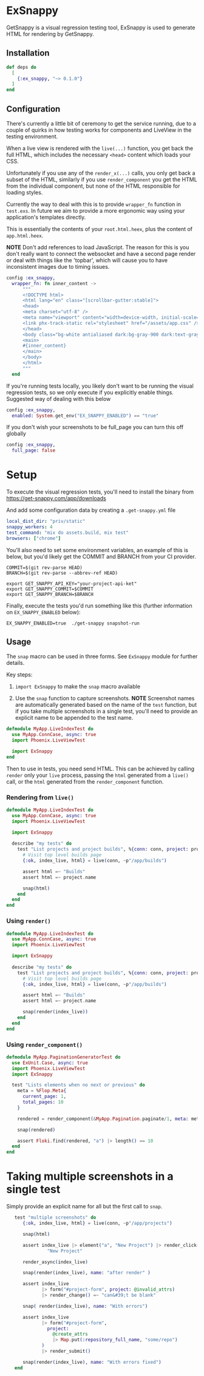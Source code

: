 # ExSnappy

GetSnappy is a visual regression testing tool, ExSnappy is used to generate HTML for rendering by GetSnappy.

## Installation

```elixir
def deps do
  [
    {:ex_snappy, "~> 0.1.0"}
  ]
end
```

## Configuration

There's currently a little bit of ceremony to get the service running, due to a couple of quirks in how testing works for components and LiveView in the testing environment.

When a live view is rendered with the `live(...)` function, you get back the full HTML, which includes the necessary `<head>` content which loads your CSS.

Unfortunately if you use any of the `render_x(...)` calls, you only get back a subset of the HTML, similarly if you use `render_component` you get the HTML from the individual component, but none of the HTML responsible for loading styles.

Currently the way to deal with this is to provide `wrapper_fn` function in `test.exs`.  In future we aim to provide a more ergonomic way using your application's templates directly.

This is essentially the contents of your `root.html.heex`, plus the content of `app.html.heex`.  

**NOTE** Don't add references to load JavaScript.  The reason for this is you don't really want to connect the websocket and have a second page render or deal with things like the 'topbar', which will cause you to have inconsistent images due to timing issues.

```elixir
config :ex_snappy,
  wrapper_fn: fn inner_content ->
      """
      <!DOCTYPE html>
      <html lang="en" class="[scrollbar-gutter:stable]">
      <head>
      <meta charset="utf-8" />
      <meta name="viewport" content="width=device-width, initial-scale=1" />
      <link phx-track-static rel="stylesheet" href="/assets/app.css" />
      </head>
      <body class="bg-white antialiased dark:bg-gray-900 dark:text-gray-100">
      <main>
      #{inner_content}
      </main>
      </body>
      </html>
      """
  end
```

If you're running tests locally, you likely don't want to be running the visual regression tests, so we only execute if you explicitly enable things.  Suggested way of dealing with this below

```elixir
config :ex_snappy,
  enabled: System.get_env("EX_SNAPPY_ENABLED") == "true"
```

If you don't wish your screenshots to be full_page you can turn this off globally

```elixir
config :ex_snappy,
  full_page: false
```

# Setup

To execute the visual regression tests, you'll need to install the binary from https://get-snappy.com/app/downloads 

And add some configuration data by creating a `.get-snappy.yml` file

```yml
local_dist_dir: "priv/static"
snappy_workers: 4
test_command: "mix do assets.build, mix test"
browsers: ["chrome"]
```

You'll also need to set some environment variables, an example of this is below, but you'd likely get the COMMIT and BRANCH from your CI provider.

```shell
COMMIT=$(git rev-parse HEAD)
BRANCH=$(git rev-parse --abbrev-ref HEAD)

export GET_SNAPPY_API_KEY="your-project-api-ket"
export GET_SNAPPY_COMMIT=$COMMIT
export GET_SNAPPY_BRANCH=$BRANCH
```

Finally, execute the tests you'd run something like this (further information on `EX_SNAPPY_ENABLED` below):

`EX_SNAPPY_ENABLED=true  ./get-snappy snapshot-run`

## Usage

The `snap` macro can be used in three forms.  See `ExSnappy` module for further details.

Key steps: 

1. `import ExSnappy` to make the `snap` macro available

2. Use the `snap` function to capture screenshots.  **NOTE** Screenshot names are automatically generated based on the name of the `test` function, but if you take multiple screenshots in a single test, you'll need to provide an explicit name to be appended to the test name.

```elixir
defmodule MyApp.LiveIndexTest do
  use MyApp.ConnCase, async: true
  import Phoenix.LiveViewTest

  import ExSnappy
end
```

Then to use in tests, you need send HTML.  This can be achieved by calling `render` only your `live` process, passing the `html` generated from a `live()` call, or the `html` generated from the `render_component` function.

### Rendering from `live()`

```elixir
defmodule MyApp.LiveIndexTest do
  use MyApp.ConnCase, async: true
  import Phoenix.LiveViewTest

  import ExSnappy
  
  describe "my tests" do
    test "List projects and project builds", %{conn: conn, project: project} do
      # Visit top level builds page
      {:ok, index_live, html} = live(conn, ~p"/app/builds")

      assert html =~ "Builds"
      assert html =~ project.name

      snap(html)
    end
  end
end
```

### Using `render()`


```elixir
defmodule MyApp.LiveIndexTest do
  use MyApp.ConnCase, async: true
  import Phoenix.LiveViewTest

  import ExSnappy
  
  describe "my tests" do
    test "List projects and project builds", %{conn: conn, project: project} do
      # Visit top level builds page
      {:ok, index_live, html} = live(conn, ~p"/app/builds")

      assert html =~ "Builds"
      assert html =~ project.name

      snap(render(index_live))
    end
  end
end
```

### Using `render_component()`

```elixir
defmodule MyApp.PaginationGeneratorTest do
  use ExUnit.Case, async: true
  import Phoenix.LiveViewTest
  import ExSnappy

  test "Lists elements when no next or previous" do
    meta = %Flop.Meta{
      current_page: 1,
      total_pages: 10
    }

    rendered = render_component(&MyApp.Pagination.paginate/1, meta: meta, base_url: "/hello")

    snap(rendered)

    assert Floki.find(rendered, "a") |> length() == 10
  end
end
```

# Taking multiple screenshots in a single test

Simply provide an explicit name for all but the first call to `snap`.

```elixir
   test "multiple screenshots" do
      {:ok, index_live, html} = live(conn, ~p"/app/projects")

      snap(html)

      assert index_live |> element("a", "New Project") |> render_click() =~
               "New Project"

      render_async(index_live)

      snap(render(index_live), name: "after render" )

      assert index_live
             |> form("#project-form", project: @invalid_attrs)
             |> render_change() =~ "can&#39;t be blank"

      snap( render(index_live), name: "With errors")

      assert index_live
             |> form("#project-form",
               project:
                 @create_attrs
                 |> Map.put(:repository_full_name, "some/repo")
             )
             |> render_submit()

      snap(render(index_live), name: "With errors fixed")
   end
```